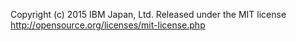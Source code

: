 Copyright (c) 2015 IBM Japan, Ltd.
Released under the MIT license
http://opensource.org/licenses/mit-license.php
